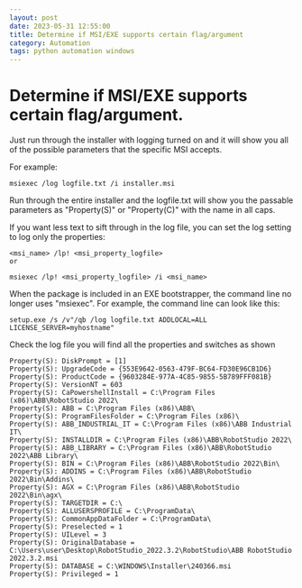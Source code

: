 ```yaml
---
layout: post
date: 2023-05-31 12:55:00
title: Determine if MSI/EXE supports certain flag/argument
category: Automation 
tags: python automation windows
---
```


# Determine if MSI/EXE supports certain flag/argument.


Just run through the installer with logging turned on and it will show you all of the possible parameters that the specific MSI accepts.

For example:

```
msiexec /log logfile.txt /i installer.msi
```

Run through the entire installer and the logfile.txt will show you the passable parameters as "Property(S)" or "Property(C)" with the name in all caps.

If you want less text to sift through in the log file, you can set the log setting to log only the properties:

```
<msi_name> /lp! <msi_property_logfile>
or

msiexec /lp! <msi_property_logfile> /i <msi_name>
```

When the package is included in an EXE bootstrapper, the command line no longer uses "msiexec". For example, the command line can look like this:

```
setup.exe /s /v"/qb /log logfile.txt ADDLOCAL=ALL LICENSE_SERVER=myhostname"
```

Check the log file you will find all the properties and switches as shown 

```
Property(S): DiskPrompt = [1]
Property(S): UpgradeCode = {553E9642-0563-479F-BC64-FD30E96CB1D6}
Property(S): ProductCode = {9603284E-977A-4C85-9855-5B789FFF081B}
Property(S): VersionNT = 603
Property(S): CaPowershellInstall = C:\Program Files (x86)\ABB\RobotStudio 2022\
Property(S): ABB = C:\Program Files (x86)\ABB\
Property(S): ProgramFilesFolder = C:\Program Files (x86)\
Property(S): ABB_INDUSTRIAL_IT = C:\Program Files (x86)\ABB Industrial IT\
Property(S): INSTALLDIR = C:\Program Files (x86)\ABB\RobotStudio 2022\
Property(S): ABB_LIBRARY = C:\Program Files (x86)\ABB\RobotStudio 2022\ABB Library\
Property(S): BIN = C:\Program Files (x86)\ABB\RobotStudio 2022\Bin\
Property(S): ADDINS = C:\Program Files (x86)\ABB\RobotStudio 2022\Bin\Addins\
Property(S): AGX = C:\Program Files (x86)\ABB\RobotStudio 2022\Bin\agx\
Property(S): TARGETDIR = C:\
Property(S): ALLUSERSPROFILE = C:\ProgramData\
Property(S): CommonAppDataFolder = C:\ProgramData\
Property(S): Preselected = 1
Property(S): UILevel = 3
Property(S): OriginalDatabase = C:\Users\user\Desktop\RobotStudio_2022.3.2\RobotStudio\ABB RobotStudio 2022.3.2.msi
Property(S): DATABASE = C:\WINDOWS\Installer\240366.msi
Property(S): Privileged = 1
```
